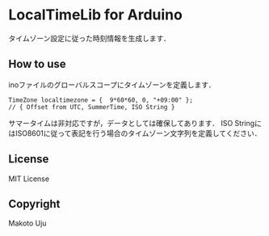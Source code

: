 # LocalTimeLib for Arduino

タイムゾーン設定に従った時刻情報を生成します．

## How to use

inoファイルのグローバルスコープにタイムゾーンを定義します．
```
TimeZone localtimezone = {  9*60*60, 0, "+09:00" };
// { Offset from UTC, SummerTime, ISO String }
```
サマータイムは非対応ですが，データとしては確保してあります．
ISO StringにはISO8601に従って表記を行う場合のタイムゾーン文字列を定義してください．

## License
MIT License

## Copyright
Makoto Uju
